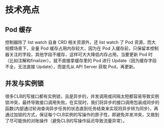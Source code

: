 # 技术亮点

## Pod 缓存

控制器除了 list watch 自身 CRD 相关资源外，还 list watch 了 Pod 资源，而大规模场景下，全量 Pod 缓存占用内存较大，因为在 Pod 入缓存前，只保留本控制器关注的字段，其他字段不缓存，这样可大大降低内存占用。当要更新 Pod 时（比如注解和finalizer），就不直接拿缓存里的 Pod 进行 Update（因为缓存字段不全，无法直接 Update），而是先从 API Server 获取 Pod，再更新。

## 并发与实例锁

很多CLB的写接口都有实例锁，且是异步的，并发调用或间隔太短都容易导致实例锁冲突，最终导致接口调用失败。在实现时，我们将异步的接口调用包装成同步的函数(内部通过轮询查询异步任务的状态直到任务结束来实现将异步转为同步)，再通过加锁的方式，保证每个CLB实例的写操作的原子性，即避免并发冲突，又做到了尽可能快的对账操作（避免CLB的写操作延迟导致流量异常）。
